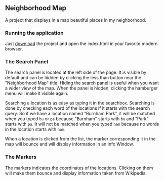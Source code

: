 ## Neighborhood Map

A project that displays in a map beautiful places in my neighborhood.

### Running the application

Just [download](https://github.com/jrarama/neighborhood-map/archive/master.zip) the project and open the index.html in your favorite modern browser.

### The Search Panel

The search panel is located at the left side of the page. It is visible by default and can be hidden by clicking the less than button near the "Neighborhood Map" title. Hiding the search panel is useful when you want a wider view of the map. When the panel is hidden, clicking the hamburger menu will make it visible again.

Searching a location is as easy as typing it in the searchbox. Searching is done by checking each word of the locations if it starts with the search query. So if we have a location named "Burnham Park", it will be matched when you typed `bu` or `pa` because "Burnham" starts with `bu` and "Park" starts with `pa`. It will not be matched when you typed `ham` because no words in the location starts with `ham`.

When a location is clicked from the list, the marker corresponding it in the map will bounce and will display information in an Info Window.

### The Markers

The markers indicates the coordinates of the locations. Clicking on them will make them bounce and display information taken from Wikipedia.



